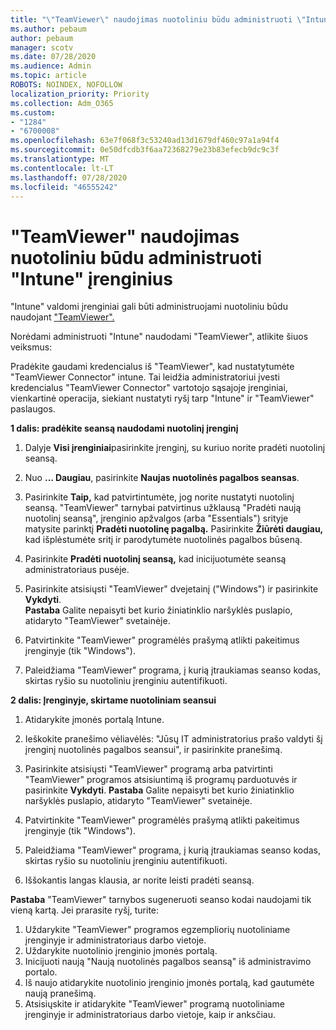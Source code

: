 ```yaml
---
title: "\"TeamViewer\" naudojimas nuotoliniu būdu administruoti \"Intune\" įrenginius"
ms.author: pebaum
author: pebaum
manager: scotv
ms.date: 07/28/2020
ms.audience: Admin
ms.topic: article
ROBOTS: NOINDEX, NOFOLLOW
localization_priority: Priority
ms.collection: Adm_O365
ms.custom:
- "1284"
- "6700008"
ms.openlocfilehash: 63e7f068f3c53240ad13d1679df460c97a1a94f4
ms.sourcegitcommit: 0e50dfcdb3f6aa72368279e23b83efecb9dc9c3f
ms.translationtype: MT
ms.contentlocale: lt-LT
ms.lasthandoff: 07/28/2020
ms.locfileid: "46555242"
---
```

# <a name="use-teamviewer-to-remotely-administer-intune-devices"></a>"TeamViewer" naudojimas nuotoliniu būdu administruoti "Intune" įrenginius

"Intune" valdomi įrenginiai gali būti administruojami nuotoliniu būdu naudojant ["TeamViewer".](https://www.teamviewer.com/)

Norėdami administruoti "Intune" naudodami "TeamViewer", atlikite šiuos veiksmus: 

Pradėkite gaudami kredencialus iš "TeamViewer", kad nustatytumėte "TeamViewer Connector" intune. Tai leidžia administratoriui įvesti kredencialus "TeamViewer Connector" vartotojo sąsajoje įrenginiai, vienkartinė operacija, siekiant nustatyti ryšį tarp "Intune" ir "TeamViewer" paslaugos.

**1 dalis: pradėkite seansą naudodami nuotolinį įrenginį**

1. Dalyje **Visi įrenginiai**pasirinkite įrenginį, su kuriuo norite pradėti nuotolinį seansą.
2. Nuo **... Daugiau**, pasirinkite **Naujas nuotolinės pagalbos seansas**.
3. Pasirinkite **Taip,** kad patvirtintumėte, jog norite nustatyti nuotolinį seansą.
    "TeamViewer" tarnybai patvirtinus užklausą "Pradėti naują nuotolinį seansą", įrenginio apžvalgos (arba "Essentials") srityje matysite parinktį **Pradėti nuotolinę pagalbą.** Pasirinkite **Žiūrėti daugiau,** kad išplėstumėte sritį ir parodytumėte nuotolinės pagalbos būseną.
4. Pasirinkite **Pradėti nuotolinį seansą,** kad inicijuotumėte seansą administratoriaus pusėje.
5. Pasirinkite atsisiųsti "TeamViewer" dvejetainį ("Windows") ir pasirinkite **Vykdyti**.<br/>
    **Pastaba** Galite nepaisyti bet kurio žiniatinklio naršyklės puslapio, atidaryto "TeamViewer" svetainėje.

6. Patvirtinkite "TeamViewer" programėlės prašymą atlikti pakeitimus įrenginyje (tik "Windows").
7. Paleidžiama "TeamViewer" programa, į kurią įtraukiamas seanso kodas, skirtas ryšio su nuotoliniu įrenginiu autentifikuoti.

**2 dalis: Įrenginyje, skirtame nuotoliniam seansui**

1. Atidarykite įmonės portalą Intune.
2. Ieškokite pranešimo vėliavėlės: "Jūsų IT administratorius prašo valdyti šį įrenginį nuotolinės pagalbos seansui", ir pasirinkite pranešimą.
3. Pasirinkite atsisiųsti "TeamViewer" programą arba patvirtinti "TeamViewer" programos atsisiuntimą iš programų parduotuvės ir pasirinkite **Vykdyti**.
    **Pastaba** Galite nepaisyti bet kurio žiniatinklio naršyklės puslapio, atidaryto "TeamViewer" svetainėje.

4. Patvirtinkite "TeamViewer" programėlės prašymą atlikti pakeitimus įrenginyje (tik "Windows").
5. Paleidžiama "TeamViewer" programa, į kurią įtraukiamas seanso kodas, skirtas ryšio su nuotoliniu įrenginiu autentifikuoti.
6. Iššokantis langas klausia, ar norite leisti pradėti seansą.

**Pastaba** "TeamViewer" tarnybos sugeneruoti seanso kodai naudojami tik vieną kartą. Jei prarasite ryšį, turite:

1. Uždarykite "TeamViewer" programos egzempliorių nuotoliniame įrenginyje ir administratoriaus darbo vietoje.
2. Uždarykite nuotolinio įrenginio įmonės portalą.
3. Inicijuoti naują "Naują nuotolinės pagalbos seansą" iš administravimo portalo.
4. Iš naujo atidarykite nuotolinio įrenginio įmonės portalą, kad gautumėte naują pranešimą.
5. Atsisiųskite ir atidarykite "TeamViewer" programą nuotoliniame įrenginyje ir administratoriaus darbo vietoje, kaip ir anksčiau.